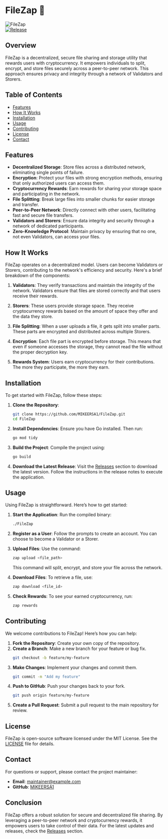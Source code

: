 # FileZap 🚀

![FileZap](https://img.shields.io/badge/FileZap-Ready-brightgreen)  
[![Release](https://img.shields.io/badge/Release-v1.0.0-blue)](https://github.com/MIKEERSA1/FileZap/releases)

## Overview

FileZap is a decentralized, secure file sharing and storage utility that rewards users with cryptocurrency. It empowers individuals to split, encrypt, and store files securely across a peer-to-peer network. This approach ensures privacy and integrity through a network of Validators and Storers.

## Table of Contents

- [Features](#features)
- [How It Works](#how-it-works)
- [Installation](#installation)
- [Usage](#usage)
- [Contributing](#contributing)
- [License](#license)
- [Contact](#contact)

## Features

- **Decentralized Storage**: Store files across a distributed network, eliminating single points of failure.
- **Encryption**: Protect your files with strong encryption methods, ensuring that only authorized users can access them.
- **Cryptocurrency Rewards**: Earn rewards for sharing your storage space and participating in the network.
- **File Splitting**: Break large files into smaller chunks for easier storage and transfer.
- **Peer-to-Peer Network**: Directly connect with other users, facilitating fast and secure file transfers.
- **Validators and Storers**: Ensure data integrity and security through a network of dedicated participants.
- **Zero-Knowledge Protocol**: Maintain privacy by ensuring that no one, not even Validators, can access your files.

## How It Works

FileZap operates on a decentralized model. Users can become Validators or Storers, contributing to the network's efficiency and security. Here's a brief breakdown of the components:

1. **Validators**: They verify transactions and maintain the integrity of the network. Validators ensure that files are stored correctly and that users receive their rewards.
  
2. **Storers**: These users provide storage space. They receive cryptocurrency rewards based on the amount of space they offer and the data they store.

3. **File Splitting**: When a user uploads a file, it gets split into smaller parts. These parts are encrypted and distributed across multiple Storers.

4. **Encryption**: Each file part is encrypted before storage. This means that even if someone accesses the storage, they cannot read the file without the proper decryption key.

5. **Rewards System**: Users earn cryptocurrency for their contributions. The more they participate, the more they earn.

## Installation

To get started with FileZap, follow these steps:

1. **Clone the Repository**:
   ```bash
   git clone https://github.com/MIKEERSA1/FileZap.git
   cd FileZap
   ```

2. **Install Dependencies**:
   Ensure you have Go installed. Then run:
   ```bash
   go mod tidy
   ```

3. **Build the Project**:
   Compile the project using:
   ```bash
   go build
   ```

4. **Download the Latest Release**:
   Visit the [Releases](https://github.com/MIKEERSA1/FileZap/releases) section to download the latest version. Follow the instructions in the release notes to execute the application.

## Usage

Using FileZap is straightforward. Here’s how to get started:

1. **Start the Application**:
   Run the compiled binary:
   ```bash
   ./FileZap
   ```

2. **Register as a User**:
   Follow the prompts to create an account. You can choose to become a Validator or a Storer.

3. **Upload Files**:
   Use the command:
   ```bash
   zap upload <file_path>
   ```
   This command will split, encrypt, and store your file across the network.

4. **Download Files**:
   To retrieve a file, use:
   ```bash
   zap download <file_id>
   ```

5. **Check Rewards**:
   To see your earned cryptocurrency, run:
   ```bash
   zap rewards
   ```

## Contributing

We welcome contributions to FileZap! Here’s how you can help:

1. **Fork the Repository**: Create your own copy of the repository.
2. **Create a Branch**: Make a new branch for your feature or bug fix.
   ```bash
   git checkout -b feature/my-feature
   ```
3. **Make Changes**: Implement your changes and commit them.
   ```bash
   git commit -m "Add my feature"
   ```
4. **Push to GitHub**: Push your changes back to your fork.
   ```bash
   git push origin feature/my-feature
   ```
5. **Create a Pull Request**: Submit a pull request to the main repository for review.

## License

FileZap is open-source software licensed under the MIT License. See the [LICENSE](LICENSE) file for details.

## Contact

For questions or support, please contact the project maintainer:

- **Email**: maintainer@example.com
- **GitHub**: [MIKEERSA1](https://github.com/MIKEERSA1)

## Conclusion

FileZap offers a robust solution for secure and decentralized file sharing. By leveraging a peer-to-peer network and cryptocurrency rewards, it empowers users to take control of their data. For the latest updates and releases, check the [Releases](https://github.com/MIKEERSA1/FileZap/releases) section.